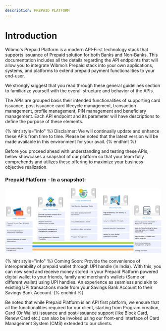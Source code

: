 ```yaml
---
description: PREPAID PLATFORM
---
```


# Introduction

Wibmo's Prepaid Platform is a modern API-First technology stack that supports issuance of Prepaid solution for both Banks and Non-Banks. This documentation includes all the details regarding the API endpoints that will allow you to integrate Wibmo’s Prepaid stack into your own applications, systems, and platforms to extend prepaid payment functionalities to your end-user.

We strongly suggest that you read through these general guidelines section to familiarize yourself with the overall structure and behavior of the APIs.

The APIs are grouped basis their intended functionalities of supporting card issuance, post issuance card lifecycle management, transaction management, profile management, PIN management and beneficiary management. Each API endpoint and its parameter will have descriptions to define the purpose of these elements.

{% hint style="info" %}
Disclaimer: We will continually update and enhance these APIs from time to time. Please be noted that the latest version will be made available in this environment for your avail.
{% endhint %}

Before you proceed ahead with understanding and testing these APIs, below showcases a snapshot of our platform so that your team fully comprehends and utilizes these offering to maximize your business objective realization.

### Prepaid Platform - In a snapshot:

![Click on the image to expand](<../.gitbook/assets/Aero- In a snapshot (4) (1).png>)

{% hint style="info" %}
Coming Soon: Provide the convenience of interoperability of prepaid wallet through UPI handle (in India). With this, you can now send and receive money stored in your Prepaid Platform powered digital wallet to your friends, family and merchant’s wallets (Same or different wallet) using UPI handles. An experience as seamless and akin to existing UPI transactions made from your Savings Bank Account to their Savings Bank Account.
{% endhint %}

Be noted that while Prepaid Platform is an API first platform, we ensure that all the functionalities required for our client, starting from Program creation, Card (Or Wallet) issuance and post-issuance support (like Block Card, Renew Card etc.) can also be invoked using our front-end interface of Card Management System (CMS) extended to our clients.
